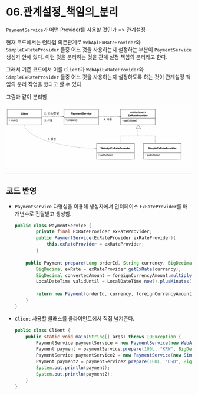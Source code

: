 # 06.관계설정\_책임의_분리



`PaymentService`가 어떤 Provider를 사용할 것인가 => 관계설정

현재 코드에서는 런타임 의존관계로 `WebApiExRateProvider`와 `SimpleExRateProvider` 둘중 어느 것을 사용하는지 설정하는 부분이 `PaymentService` 생성자 안에 있다. 이런 것을 분리하는 것을 관계 설정 책임의 분리라고 한다.

그래서 기존 코드에서 이를 `Client`가 `WebApiExRateProvider`와 `SimpleExRateProvider` 둘중 어느 것을 사용하는지 설정하도록 하는 것이 관계설정 책임의 분리 작업을 했다고 할 수 있다.

그림과 같이 분리함

![image-20241114234538748](./images.assets/06_image.png)

---

## 코드 반영

- `PaymentService`
  다형성을 이용해 생성자에서 인터페이스 `ExRateProvider`를 매개변수로 전달받고 생성함.

  ```java
  public class PaymentService {
          private final ExRateProvider exRateProvider;
          public PaymentService(ExRateProvider exRateProvider){
              this.exRateProvider = exRateProvider;
          }
  
      public Payment prepare(Long orderId, String currency, BigDecimal foreignCurrencyAmount) throws IOException {
          BigDecimal exRate = exRateProvider.getExRate(currency);
          BigDecimal convertedAmount = foreignCurrencyAmount.multiply(exRate);
          LocalDateTime validUntil = LocalDateTime.now().plusMinutes(30);
  
          return new Payment(orderId, currency, foreignCurrencyAmount, exRate, convertedAmount, validUntil);
      }
  }
  ```

- `Client`
  사용할 클래스를 클라이언트에서 직접 넘겨준다.

  ```java
  public class Client {
      public static void main(String[] args) throws IOException {
          PaymentService paymentService = new PaymentService(new WebApiExRateProvider());
          Payment payment = paymentService.prepare(100L, "KRW", BigDecimal.valueOf(50.7));
          PaymentService paymentService2 = new PaymentService(new SimpleExRateProvider());
          Payment payment2 = paymentService2.prepare(100L, "USD", BigDecimal.valueOf(50.7));
          System.out.println(payment);
          System.out.println(payment2);
      }
  }
  ```

  